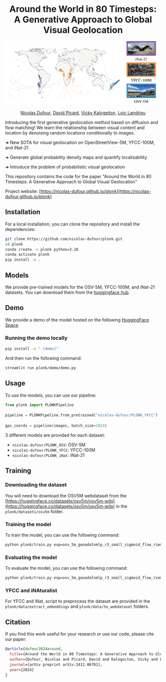 <div align="center">

# Around the World in 80 Timesteps: <br>A Generative Approach to Global Visual Geolocation

![PLONK](/.media/teaser.png)

<a href="https://nicolas-dufour.github.io/" >Nicolas Dufour</a>, <a href="https://davidpicard.github.io/" >David Picard</a>, <a href="https://vicky.kalogeiton.info/" >Vicky Kalogeiton</a>, <a href="https://loiclandrieu.com/" >Loic Landrieu</a>
</div>

Introducing the first generative geolocation method based on diffusion and flow matching! We learn the relationship between visual content and location by denoising random locations conditionally to images.

➜ New SOTA for visual geolocation on OpenStreetView-5M, YFCC-100M, and iNat-21

➜ Generate global probability density maps and quantify localizability

➜ Introduce the problem of probabilistic visual geolocation

This repository contains the code for the paper "Around the World in 80 Timesteps: A Generative Approach to Global Visual Geolocation"

Project website: [https://nicolas-dufour.github.io/plonk](https://nicolas-dufour.github.io/plonk)

##  Installation
For a local installation, you can clone the repository and install the dependencies:

```bash
git clone https://github.com/nicolas-dufour/plonk.git
cd plonk
conda create -n plonk python=3.10
conda activate plonk
pip install -e .
```

## Models

We provide pre-trained models for the OSV-5M, YFCC-100M, and iNat-21 datasets. You can download them from the [huggingface hub](https://huggingface.co/collections/nicolas-dufour/around-the-world-in-80-timesteps-6758595d634129e6fc63dad9).

## Demo

We provide a demo of the model hosted on the following [HuggingFace Space](https://huggingface.co/spaces/nicolas-dufour/PLONK).

### Running the demo locally

```bash
pip install -e ".[demo]"
```

And then run the following command:

```bash
streamlit run plonk/demo/demo.py 
```

## Usage

To use the models, you can use our pipeline:

```python
from plonk import PLONKPipeline

pipeline = PLONKPipeline.from_pretrained("nicolas-dufour/PLONK_YFCC")

gps_coords = pipeline(images, batch_size=1024)
```

3 different models are provided for each dataset:

- `nicolas-dufour/PLONK_OSV`: OSV-5M
- `nicolas-dufour/PLONK_YFCC`: YFCC-100M
- `nicolas-dufour/PLONK_iNat`: iNat-21

## Training

### Downloading the dataset
You will need to download the OSV5M webdataset from the [https://huggingface.co/datasets/osv5m/osv5m-wds](https://huggingface.co/datasets/osv5m/osv5m-wds) in the `plonk/datasets/osv5m` folder.

### Training the model
To train the model, you can use the following command:

```bash
python plonk/train.py exp=osv_5m_geoadalnmlp_r3_small_sigmoid_flow_riemann mode=traineval experiment_name=My_OSV_5M_Experiment
```
### Evaluating the model
To evaluate the model, you can use the following command:

```bash
python plonk/train.py exp=osv_5m_geoadalnmlp_r3_small_sigmoid_flow_riemann mode=eval experiment_name=My_OSV_5M_Experiment
```

### YFCC and iNAturalist
For YFCC and iNat, script to preprocess the dataset are provided in the `plonk/data/extract_embeddings` and `plonk/data/to_webdataset` folders.

## Citation

If you find this work useful for your research or use our code, please cite our paper:

```bibtex
@article{dufour2024around,
  title={Around the World in 80 Timesteps: A Generative Approach to Global Visual Geolocation},
  author={Dufour, Nicolas and Picard, David and Kalogeiton, Vicky and Landrieu, Loic},
  journal={arXiv preprint arXiv:2412.06781},
  year={2024}
}
```
